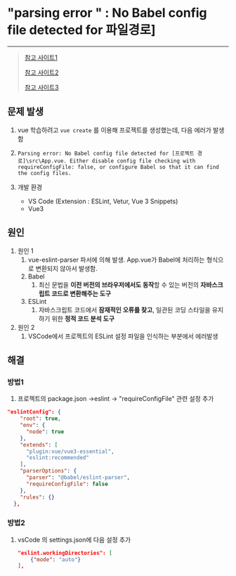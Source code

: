 # "parsing error " :  No Babel config file detected for 파일경로]

---

>[참고 사이트1](https://www.inflearn.com/questions/455705/parsing-error-no-babel-config-file-detected-%EC%97%90%EB%9F%AC%EB%AC%B8%EC%9D%98%EB%93%9C%EB%A6%AC%EA%B2%A0%EC%8A%B5%EB%8B%88%EB%8B%A4)
>
>[참고 사이트2](https://developer-heo.tistory.com/34)
>
>[참고 사이트3](https://goldswan.tistory.com/59)

## 문제 발생 

1. vue 학습하려고 `vue create` 를 이용해 프로젝트를 생성했는데, 다음 에러가 발생함

2. ```
   Parsing error: No Babel config file detected for [프로젝트 경로]\src\App.vue. Either disable config file checking with requireConfigFile: false, or configure Babel so that it can find the config files.
   ```

3. 개발 환경
   - VS Code (Extension : ESLint, Vetur, Vue 3 Snippets)
   - Vue3

## 원인 

1. 원인 1
   1. vue-eslint-parser 파서에 의해 발생. App.vue가 Babel에 처리하는 형식으로 변환되지 않아서 발생함.
   2. Babel
      1. 최신 문법을 **이전 버전의 브라우저에서도 동작**할 수 있는 버전의 **자바스크립트 코드로 변환해주는 도구**
   3. ESLint
      1. 자바스크립트 코드에서 **잠재적인 오류를 찾고**, 일관된 코딩 스타일을 유지하기 위한 **정적 코드 분석 도구**
2. 원인 2
   1. VSCode에서 프로젝트의 ESLint 설정 파일을 인식하는 부분에서 에러발생 

## 해결

### 방법1

1.  프로젝트의 package.json ->eslint -> "requireConfigFile" 관련 설정 추가 

   ```json
   "eslintConfig": {
       "root": true,
       "env": {
         "node": true
       },
       "extends": [
         "plugin:vue/vue3-essential",
         "eslint:recommended"
       ],
       "parserOptions": {
         "parser": "@babel/eslint-parser",
         "requireConfigFile": false
       },
       "rules": {}
     },
   ```

### 방법2

1. vsCode 의 settings.json에 다음 설정 추가 

   ```json
   "eslint.workingDirectories": [
       {"mode": "auto"}
   ],
   ```

   